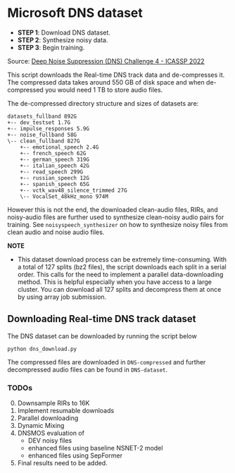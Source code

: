 # **Microsoft DNS dataset**
- **STEP 1**: Download DNS dataset.
- **STEP 2**: Synthesize noisy data.
- **STEP 3**: Begin training.

Source: [Deep Noise Suppression (DNS) Challenge 4 - ICASSP 2022](https://github.com/microsoft/DNS-Challenge)

This script downloads the Real-time DNS track data and de-compresses it. The compressed data takes around 550 GB of disk space and when de-compressed you would need 1 TB to store audio files.

The de-compressed directory structure and sizes of datasets are:
```
datasets_fullband 892G
+-- dev_testset 1.7G
+-- impulse_responses 5.9G
+-- noise_fullband 58G
\-- clean_fullband 827G
    +-- emotional_speech 2.4G
    +-- french_speech 62G
    +-- german_speech 319G
    +-- italian_speech 42G
    +-- read_speech 299G
    +-- russian_speech 12G
    +-- spanish_speech 65G
    +-- vctk_wav48_silence_trimmed 27G
    \-- VocalSet_48kHz_mono 974M
```

However this is not the end, the downloaded clean-audio files, RIRs, and noisy-audio files are further used to synthesize clean-noisy audio pairs for training. See `noisyspeech_synthesizer` on how to synthesize noisy files from clean audio and noise audio files.

**NOTE**
- This dataset download process can be extremely time-consuming. With a total of 127 splits (bz2 files), the script downloads each split in a serial order. This calls for the need to implement a parallel data-downloading method. This is helpful especially when you have access to a large cluster. You can download all 127 splits and decompress them at once by using array job submission.

## **Downloading Real-time DNS track dataset**
The DNS dataset can be downloaded by running the script below
```
python dns_download.py
```
The compressed files are downloaded in `DNS-compressed` and further decompressed audio files can be found in `DNS-dataset`.

### TODOs
0. Downsample RIRs to 16K
1. Implement resumable downloads
2. Parallel downloading
3. Dynamic Mixing
4. DNSMOS evaluation of
    - DEV noisy files
    - enhanced files using baseline NSNET-2 model
    - enhanced files using SepFormer
5. Final results need to be added.
